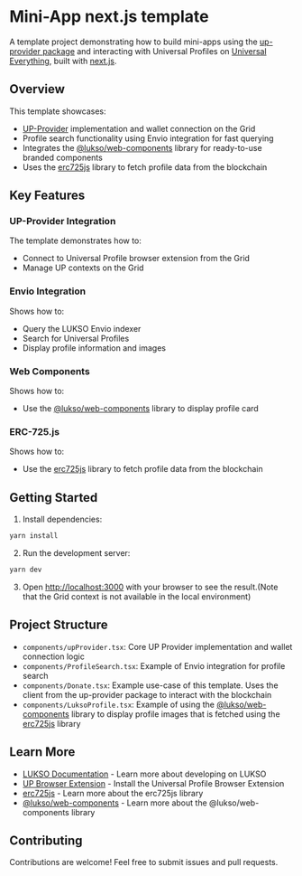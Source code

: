 # Mini-App next.js template

A template project demonstrating how to build mini-apps using the [up-provider package](https://github.com/lukso-network/tools-up-provider) and interacting with Universal Profiles on [Universal Everything](https://universaleverything.io), built with [next.js](https://nextjs.org).

## Overview

This template showcases:
- [UP-Provider](https://github.com/lukso-network/tools-up-provider) implementation and wallet connection on the Grid
- Profile search functionality using Envio integration for fast querying
- Integrates the [@lukso/web-components](https://www.npmjs.com/package/@lukso/web-components) library for ready-to-use branded components
- Uses the [erc725js](https://docs.lukso.tech/tools/dapps/erc725js/getting-started) library to fetch profile data from the blockchain

## Key Features

### UP-Provider Integration
The template demonstrates how to:
- Connect to Universal Profile browser extension from the Grid
- Manage UP contexts on the Grid

### Envio Integration
Shows how to:
- Query the LUKSO Envio indexer
- Search for Universal Profiles
- Display profile information and images

### Web Components
Shows how to:
- Use the [@lukso/web-components](https://www.npmjs.com/package/@lukso/web-components) library to display profile card

### ERC-725.js
Shows how to:
- Use the [erc725js](https://docs.lukso.tech/tools/dapps/erc725js/getting-started) library to fetch profile data from the blockchain

## Getting Started

1. Install dependencies:
```bash
yarn install
```
2. Run the development server:
```bash
yarn dev
```

3. Open [http://localhost:3000](http://localhost:3000) with your browser to see the result.(Note that the Grid context is not available in the local environment)

## Project Structure

- `components/upProvider.tsx`: Core UP Provider implementation and wallet connection logic
- `components/ProfileSearch.tsx`: Example of Envio integration for profile search
- `components/Donate.tsx`: Example use-case of this template. Uses the client from the up-provider package to interact with the blockchain
- `components/LuksoProfile.tsx`: Example of using the [@lukso/web-components](https://www.npmjs.com/package/@lukso/web-components) library to display profile images that is fetched using the [erc725js](https://docs.lukso.tech/tools/dapps/erc725js/getting-started) library

## Learn More

- [LUKSO Documentation](https://docs.lukso.tech/) - Learn more about developing on LUKSO
- [UP Browser Extension](https://docs.lukso.tech/install-up-browser-extension) - Install the Universal Profile Browser Extension
- [erc725js](https://docs.lukso.tech/tools/dapps/erc725js/getting-started) - Learn more about the erc725js library 
- [@lukso/web-components](https://www.npmjs.com/package/@lukso/web-components) - Learn more about the @lukso/web-components library


## Contributing

Contributions are welcome! Feel free to submit issues and pull requests.
